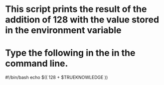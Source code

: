 # This script  prints the result of the addition of 128 with the value stored in the environment variable



# Type the following in the in the command line.
#!/bin/bash
echo $(( 128 + $TRUEKNOWLEDGE ))
